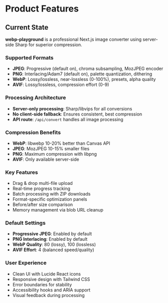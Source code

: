 # Product Features

## Current State

**webp-playground** is a professional Next.js image converter using server-side Sharp for superior compression.

### Supported Formats
- **JPEG**: Progressive (default on), chroma subsampling, MozJPEG encoder
- **PNG**: Interlacing/Adam7 (default on), palette quantization, dithering  
- **WebP**: Lossy/lossless, near-lossless (0-100%), presets, alpha quality
- **AVIF**: Lossy/lossless, compression effort (0-9)

### Processing Architecture
- **Server-only processing**: Sharp/libvips for all conversions
- **No client-side fallback**: Ensures consistent, best compression
- **API route**: `/api/convert` handles all image processing

### Compression Benefits
- **WebP**: libwebp 10-20% better than Canvas API
- **JPEG**: MozJPEG 10-15% smaller files
- **PNG**: Maximum compression with libpng
- **AVIF**: Only available server-side

### Key Features
- Drag & drop multi-file upload
- Real-time progress tracking
- Batch processing with ZIP downloads
- Format-specific optimization panels
- Before/after size comparison
- Memory management via blob URL cleanup

### Default Settings
- **Progressive JPEG**: Enabled by default
- **PNG Interlacing**: Enabled by default  
- **WebP Quality**: 80 (lossy), 100 (lossless)
- **AVIF Effort**: 4 (balanced speed/quality)

### User Experience
- Clean UI with Lucide React icons
- Responsive design with Tailwind CSS
- Error boundaries for stability
- Accessibility hooks and ARIA support
- Visual feedback during processing